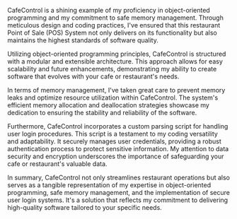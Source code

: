 

CafeControl is a shining example of my proficiency in object-oriented programming and my commitment to safe memory management. Through meticulous design and coding practices, I've ensured that this restaurant Point of Sale (POS) System not only delivers on its functionality but also maintains the highest standards of software quality.

Utilizing object-oriented programming principles, CafeControl is structured with a modular and extensible architecture. This approach allows for easy scalability and future enhancements, demonstrating my ability to create software that evolves with your cafe or restaurant's needs.

In terms of memory management, I've taken great care to prevent memory leaks and optimize resource utilization within CafeControl. The system's efficient memory allocation and deallocation strategies showcase my dedication to ensuring the stability and reliability of the software.

Furthermore, CafeControl incorporates a custom parsing script for handling user login procedures. This script is a testament to my coding versatility and adaptability. It securely manages user credentials, providing a robust authentication process to protect sensitive information. My attention to data security and encryption underscores the importance of safeguarding your cafe or restaurant's valuable data.

In summary, CafeControl not only streamlines restaurant operations but also serves as a tangible representation of my expertise in object-oriented programming, safe memory management, and the implementation of secure user login systems. It's a solution that reflects my commitment to delivering high-quality software tailored to your specific needs.
